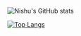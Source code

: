 
![Nishu's GitHub stats](https://github-readme-stats.vercel.app/api?username=nishu-murmu&show_icons=true&theme=gruvbox&text_color=aa00cc)

[![Top Langs](https://github-readme-stats.vercel.app/api/top-langs/?username=nishu-murmu&layout=compact&&text_color=aa00cc&bg-color=000000)](https://github.com/nishu-murmu/github-readme-stats)




